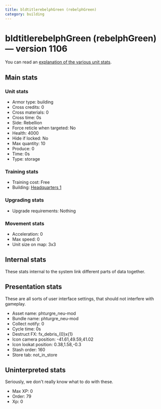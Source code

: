 ```yaml
---
title: bldtitlerebelphGreen (rebelphGreen)
category: building
---
```


# bldtitlerebelphGreen (rebelphGreen) — version 1106

You can read an [explanation  of the various unit stats](unitexplained.md).

## Main stats

### Unit stats

  * Armor type: building
  * Cross credits: 0
  * Cross materials: 0
  * Cross time: 0s
  * Side: Rebellion
  * Force reticle when targeted: No
  * Health: 4000
  * Hide if locked: No
  * Max quantity: 10
  * Produce: 0
  * Time: 0s
  * Type: storage

### Training stats

  * Training cost: Free
  * Building: [Headquarters 1](rebelHQ.html)

### Upgrading stats

  * Upgrade requirements: Nothing

### Movement stats

  * Acceleration: 0
  * Max speed: 0
  * Unit size on map: 3x3

## Internal stats

These stats internal to the system link different parts of data together.


## Presentation stats

These are all sorts of user interface settings, that should not interfere with gameplay.

  * Asset name: phturgre_neu-mod
  * Bundle name: phturgre_neu-mod
  * Collect notify: 0
  * Cycle time: 0s
  * Destruct FX: fx_debris_{0}x{1}
  * Icon camera position: -41.61,49.59,41.02
  * Icon lookat position: 0.38,1.58,-0.3
  * Stash order: 160
  * Store tab: not_in_store

## Uninterpreted stats

Seriously, we don't really know what to do with these.

  * Max XP: 0
  * Order: 79
  * Xp: 0

